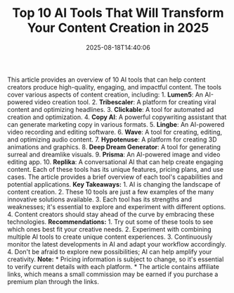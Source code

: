 ﻿---
title: "Top 10 AI Tools That Will Transform Your Content Creation in 2025"
date: "2025-08-18T14:40:06"
category: "Markets"
summary: ""
slug: "top 10 ai tools that will transform your content creation in"
source_urls:
  - "https://techncruncher.blogspot.com/2025/01/top-10-ai-tools-that-will-transform.html"
seo:
  title: "Top 10 AI Tools That Will Transform Your Content Creation in 2025 | Hash n Hedge"
  description: ""
  keywords: ["news", "markets", "brief"]
---
This article provides an overview of 10 AI tools that can help content creators produce high-quality, engaging, and impactful content. The tools cover various aspects of content creation, including:  1. **Lumen5**: An AI-powered video creation tool. 2. **Tribescaler**: A platform for creating viral content and optimizing headlines. 3. **Clickable**: A tool for automated ad creation and optimization. 4. **Copy AI**: A powerful copywriting assistant that can generate marketing copy in various formats. 5. **Lingbe**: An AI-powered video recording and editing software. 6. **Wave**: A tool for creating, editing, and optimizing audio content. 7. **Hypotenuse**: A platform for creating 3D animations and graphics. 8. **Deep Dream Generator**: A tool for generating surreal and dreamlike visuals. 9. **Prisma**: An AI-powered image and video editing app. 10. **Replika**: A conversational AI that can help create engaging content.  Each of these tools has its unique features, pricing plans, and use cases. The article provides a brief overview of each tool's capabilities and potential applications.  **Key Takeaways:**  1. AI is changing the landscape of content creation. 2. These 10 tools are just a few examples of the many innovative solutions available. 3. Each tool has its strengths and weaknesses; it's essential to explore and experiment with different options. 4. Content creators should stay ahead of the curve by embracing these technologies.  **Recommendations:**  1. Try out some of these tools to see which ones best fit your creative needs. 2. Experiment with combining multiple AI tools to create unique content experiences. 3. Continuously monitor the latest developments in AI and adapt your workflow accordingly. 4. Don't be afraid to explore new possibilities; AI can help amplify your creativity.  **Note:**  * Pricing information is subject to change, so it's essential to verify current details with each platform. * The article contains affiliate links, which means a small commission may be earned if you purchase a premium plan through the links. 
